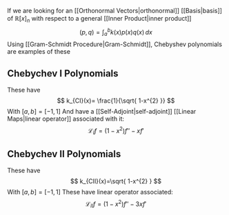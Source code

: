    If we are looking for an [[Orthonormal Vectors|orthonormal]] [[Basis|basis]] of $\mathbb{R}[x]_{n}$ with respect to a general [[Inner Product|inner product]]
$$
(p,q)=\int ^{b}_{a} k(x)p(x)q(x) \, dx
$$
Using [[Gram-Schmidt Procedure|Gram-Schmidt]], Chebyshev polynomials are examples of these
## Chebychev I Polynomials
These have
$$
k_{CI}(x)= \frac{1}{\sqrt{ 1-x^{2} }}
$$
With $[a,b]=[-1,1]$
And have a [[Self-Adjoint|self-adjoint]] [[Linear Maps|linear operator]] associated with it:
$$
\mathcal{L}_{I}f=(1-x^{2})f''-xf'
$$
## Chebychev II Polynomials
These have
$$
k_{CII}(x)=\sqrt{ 1-x^{2} }
$$
With $[a,b]=[-1,1]$
These have linear operator associated:
$$
\mathcal{L}_{II}f=(1-x^{2})f''-3xf'
$$
